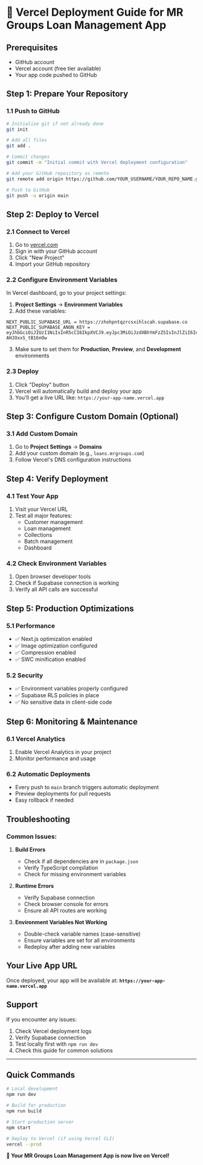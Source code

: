 # 🚀 Vercel Deployment Guide for MR Groups Loan Management App

## Prerequisites
- GitHub account
- Vercel account (free tier available)
- Your app code pushed to GitHub

## Step 1: Prepare Your Repository

### 1.1 Push to GitHub
```bash
# Initialize git if not already done
git init

# Add all files
git add .

# Commit changes
git commit -m "Initial commit with Vercel deployment configuration"

# Add your GitHub repository as remote
git remote add origin https://github.com/YOUR_USERNAME/YOUR_REPO_NAME.git

# Push to GitHub
git push -u origin main
```

## Step 2: Deploy to Vercel

### 2.1 Connect to Vercel
1. Go to [vercel.com](https://vercel.com)
2. Sign in with your GitHub account
3. Click "New Project"
4. Import your GitHub repository

### 2.2 Configure Environment Variables
In Vercel dashboard, go to your project settings:

1. **Project Settings** → **Environment Variables**
2. Add these variables:

```
NEXT_PUBLIC_SUPABASE_URL = https://zhohpntqzrcsxihlscah.supabase.co
NEXT_PUBLIC_SUPABASE_ANON_KEY = eyJhbGciOiJIUzI1NiIsInR5cCI6IkpXVCJ9.eyJpc3MiOiJzdXBhYmFzZSIsInJlZiI6Inpob2hwbnRxenJjc3hpaGxzY2FoIiwicm9sZSI6ImFub24iLCJpYXQiOjE3NTgzODc1NTIsImV4cCI6MjA3Mzk2MzU1Mn0.nJXHxhcQRnHTTAuMR5BM0qh9mqw-AHJOxxS_tB16nOw
```

3. Make sure to set them for **Production**, **Preview**, and **Development** environments

### 2.3 Deploy
1. Click "Deploy" button
2. Vercel will automatically build and deploy your app
3. You'll get a live URL like: `https://your-app-name.vercel.app`

## Step 3: Configure Custom Domain (Optional)

### 3.1 Add Custom Domain
1. Go to **Project Settings** → **Domains**
2. Add your custom domain (e.g., `loans.mrgroups.com`)
3. Follow Vercel's DNS configuration instructions

## Step 4: Verify Deployment

### 4.1 Test Your App
1. Visit your Vercel URL
2. Test all major features:
   - Customer management
   - Loan management
   - Collections
   - Batch management
   - Dashboard

### 4.2 Check Environment Variables
1. Open browser developer tools
2. Check if Supabase connection is working
3. Verify all API calls are successful

## Step 5: Production Optimizations

### 5.1 Performance
- ✅ Next.js optimization enabled
- ✅ Image optimization configured
- ✅ Compression enabled
- ✅ SWC minification enabled

### 5.2 Security
- ✅ Environment variables properly configured
- ✅ Supabase RLS policies in place
- ✅ No sensitive data in client-side code

## Step 6: Monitoring & Maintenance

### 6.1 Vercel Analytics
1. Enable Vercel Analytics in your project
2. Monitor performance and usage

### 6.2 Automatic Deployments
- Every push to `main` branch triggers automatic deployment
- Preview deployments for pull requests
- Easy rollback if needed

## Troubleshooting

### Common Issues:

1. **Build Errors**
   - Check if all dependencies are in `package.json`
   - Verify TypeScript compilation
   - Check for missing environment variables

2. **Runtime Errors**
   - Verify Supabase connection
   - Check browser console for errors
   - Ensure all API routes are working

3. **Environment Variables Not Working**
   - Double-check variable names (case-sensitive)
   - Ensure variables are set for all environments
   - Redeploy after adding new variables

## Your Live App URL

Once deployed, your app will be available at:
**`https://your-app-name.vercel.app`**

## Support

If you encounter any issues:
1. Check Vercel deployment logs
2. Verify Supabase connection
3. Test locally first with `npm run dev`
4. Check this guide for common solutions

---

## Quick Commands

```bash
# Local development
npm run dev

# Build for production
npm run build

# Start production server
npm start

# Deploy to Vercel (if using Vercel CLI)
vercel --prod
```

**🎉 Your MR Groups Loan Management App is now live on Vercel!**
